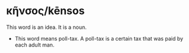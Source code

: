 # κῆνσος/kēnsos
This word is an idea. It is a noun.
* This word means poll-tax. A poll-tax is a certain tax that was paid by each adult man.
